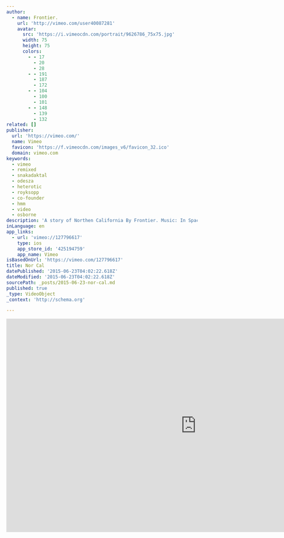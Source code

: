 ```yaml
---
author:
  - name: Frontier.
    url: 'http://vimeo.com/user40087281'
    avatar:
      src: 'https://i.vimeocdn.com/portrait/9626786_75x75.jpg'
      width: 75
      height: 75
      colors:
        - - 17
          - 20
          - 28
        - - 191
          - 187
          - 172
        - - 104
          - 100
          - 101
        - - 148
          - 139
          - 132
related: []
publisher:
  url: 'https://vimeo.com/'
  name: Vimeo
  favicon: 'https://f.vimeocdn.com/images_v6/favicon_32.ico'
  domain: vimeo.com
keywords:
  - vimeo
  - remixed
  - snakadaktal
  - odesza
  - heterotic
  - royksopp
  - co-founder
  - hmm
  - video
  - osborne
description: 'A story of Northen California By Frontier. Music: In Space by Royksopp, Too Soon by Snakadaktal, Lost and Found (ODESZA Remix), Boxes by Heterotic. All songs remixed by Co-founder Robert Osborne'
inLanguage: en
app_links:
  - url: 'vimeo://127796617'
    type: ios
    app_store_id: '425194759'
    app_name: Vimeo
isBasedOnUrl: 'https://vimeo.com/127796617'
title: Nor Cal
datePublished: '2015-06-23T04:02:22.618Z'
dateModified: '2015-06-23T04:02:22.618Z'
sourcePath: _posts/2015-06-23-nor-cal.md
published: true
_type: VideoObject
_context: 'http://schema.org'

---
```

<iframe src="https://cdn.embedly.com/widgets/media.html?src=https%3A%2F%2Fplayer.vimeo.com%2Fvideo%2F127796617&amp;url=https%3A%2F%2Fvimeo.com%2F127796617&amp;image=http%3A%2F%2Fi.vimeocdn.com%2Fvideo%2F518698124_1280.jpg&amp;key=b7d04c9b404c499eba89ee7072e1c4f7&amp;type=text%2Fhtml&amp;schema=vimeo" width="1000" height="563" scrolling="no" frameborder="0" allowfullscreen="allowfullscreen" style=""></iframe>